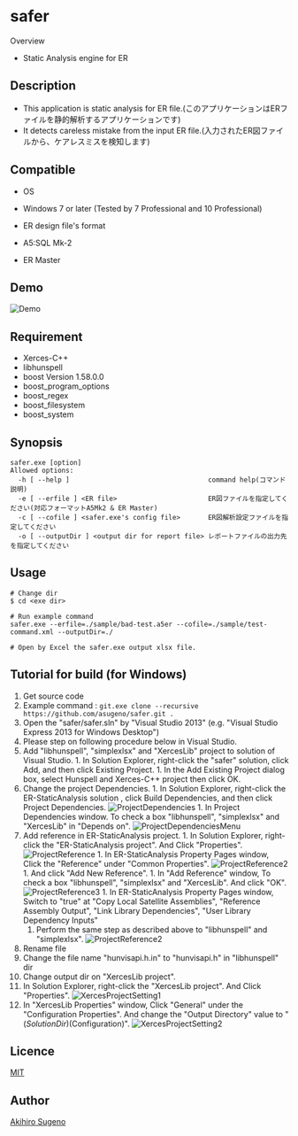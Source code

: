 # safer

Overview

* Static Analysis engine for ER

## Description

* This application is static analysis for ER file.(このアプリケーションはERファイルを静的解析するアプリケーションです)
* It detects careless mistake from the input ER file.(入力されたER図ファイルから、ケアレスミスを検知します)

## Compatible

* OS
 * Windows 7 or later (Tested by 7 Professional and 10 Professional) 
 
* ER design file's format
 * A5:SQL Mk-2
 * ER Master

## Demo

![Demo](https://github.com/asugeno/safer_binary/blob/master/demo.gif)

## Requirement

* Xerces-C++
* libhunspell
* boost Version 1.58.0.0
* boost_program_options
* boost_regex
* boost_filesystem
* boost_system

## Synopsis

```
safer.exe [option]
Allowed options:
  -h [ --help ]                                   command help(コマンド説明)
  -e [ --erfile ] <ER file>                       ER図ファイルを指定してください(対応フォーマットA5Mk2 & ER Master)
  -c [ --cofile ] <safer.exe's config file>       ER図解析設定ファイルを指定してください
  -o [ --outputDir ] <output dir for report file> レポートファイルの出力先を指定してください
```

## Usage

```
# Change dir
$ cd <exe dir>

# Run example command 
safer.exe --erfile=./sample/bad-test.a5er --cofile=./sample/test-command.xml --outputDir=./

# Open by Excel the safer.exe output xlsx file.
```

## Tutorial for build (for Windows)

1. Get source code
  1. Example command : ` git.exe clone --recursive https://github.com/asugeno/safer.git . `
1. Open the "safer/safer.sln" by "Visual Studio 2013" (e.g. "Visual Studio Express 2013 for Windows Desktop")
1. Please step on following procedure below in Visual Studio.
  1. Add "libhunspell", "simplexlsx" and "XercesLib" project to solution of Visual Studio.
    1. In Solution Explorer, right-click the "safer" solution, click Add, and then click Existing Project.
    1. In the Add Existing Project dialog box, select Hunspell and Xerces-C++ project then click OK.
  1. Change the project Dependencies.
    1. In Solution Explorer, right-click the ER-StaticAnalysis solution , click Build Dependencies, and then click Project Dependencies.
    ![ProjectDependencies](image/ProjectDependencies.png)
    1. In Project Dependencies window. To check a box "libhunspell", "simplexlsx" and "XercesLib" in "Depends on".
    ![ProjectDependenciesMenu](image/ProjectDependenciesMenu.png)
  1. Add reference in ER-StaticAnalysis project.
    1. In Solution Explorer, right-click the "ER-StaticAnalysis project". And Click "Properties". 
    ![ProjectReference](image/ProjectReference.png)
    1. In ER-StaticAnalysis Property Pages window, Click the "Reference" under "Common Properties".
    ![ProjectReference2](image/ProjectReference2.png)
    1. And click "Add New Reference".
    1. In "Add Reference" window, To check a box "libhunspell", "simplexlsx" and "XercesLib". And click "OK".
    ![ProjectReference3](image/ProjectReference3.png)
    1. In ER-StaticAnalysis Property Pages window, Switch to "true" at "Copy Local Satellite Assemblies", "Reference Assembly Output", "Link Library Dependencies", "User Library Dependency Inputs"
      1. Perform the same step as described above to "libhunspell" and "simplexlsx".
    ![ProjectReference2](image/ProjectReference2.png)
1. Rename file
  1. Change the file name "hunvisapi.h.in" to "hunvisapi.h" in "libhunspell" dir
1. Change output dir on "XercesLib project".
  1. In Solution Explorer, right-click the "XercesLib project". And Click "Properties". 
  ![XercesProjectSetting1](image/XercesProjectSetting1.png)
  1. In "XercesLib Properties" window, Click "General" under the "Configuration Properties". And change the "Output Directory" value to "$(SolutionDir)$(Configuration)".
  ![XercesProjectSetting2](image/XercesProjectSetting2.png)


## Licence

[MIT](https://opensource.org/licenses/mit-license.php)

## Author

[Akihiro Sugeno](https://github.com/asugeno)


